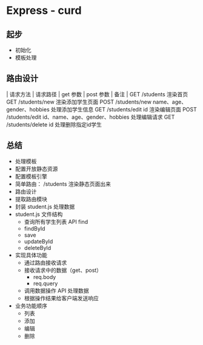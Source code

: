 # Express - curd

## 起步

- 初始化
- 模板处理

## 路由设计

| 请求方法 | 请求路径 | get 参数 | post 参数 | 备注 |
 GET    /students                                         渲染首页
 GET    /students/new                                     渲染添加学生页面
 POST   /students/new      name、age、gender、hobbies      处理添加学生信息
 GET    /students/edit     id                             渲染编辑页面
 POST   /students/edit     id、name、age、gender、hobbies  处理编辑请求
 GET    /students/delete   id                             处理删除指定id学生  


## 总结

- 处理模板
- 配置开放静态资源
- 配置模板引擎
- 简单路由： /students 渲染静态页面出来
- 路由设计
- 提取路由模块
- 封装 student.js 处理数据
- student.js 文件结构
  - 查询所有学生列表 API find
  - findById
  - save
  - updateById
  - deleteById
- 实现具体功能
  - 通过路由接收请求
  - 接收请求中的数据（get、post）
    - req.body
    - req.query
  - 调用数据操作 API 处理数据
  - 根据操作结果给客户端发送响应
- 业务功能顺序
  - 列表
  - 添加
  - 编辑
  - 删除
